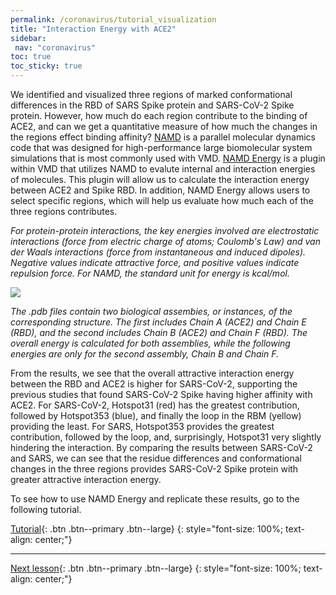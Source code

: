 ```yaml
---
permalink: /coronavirus/tutorial_visualization
title: "Interaction Energy with ACE2"
sidebar: 
 nav: "coronavirus"
toc: true
toc_sticky: true
---
```


We identified and visualized three regions of marked conformational differences in the RBD of SARS Spike protein and SARS-CoV-2 Spike protein. However, how much do each region contribute to the binding of ACE2, and can we get a quantitative measure of how much the changes in the regions effect binding affinity? <a href="https://www.ks.uiuc.edu/Research/namd/" target="_blank">NAMD</a> is a parallel molecular dynamics code that was designed for high-performance large biomolecular system simulations that is most commonly used with VMD. <a href="https://www.ks.uiuc.edu/Research/vmd/plugins/namdenergy/" target="_blank">NAMD Energy</a> is a plugin within VMD that utilizes NAMD to evalute internal and interaction energies of molecules. This plugin will allow us to calculate the interaction energy between ACE2 and Spike RBD. In addition, NAMD Energy allows users to select specific regions, which will help us evaluate how much each of the three regions contributes.

*For protein-protein interactions, the key energies involved are electrostatic interactions (force from electric charge of atoms; Coulomb's Law) and van der Waals interactions (force from instantaneous and induced dipoles). Negative values indicate attractive force, and positive values indicate repulsion force. For NAMD, the standard unit for energy is kcal/mol.*

<img src="../_pages/coronavirus/files/NAMDEnergy.png">

*The .pdb files contain two biological assembies, or instances, of the corresponding structure. The first includes Chain A (ACE2) and Chain E (RBD), and the second includes Chain B (ACE2) and Chain F (RBD). The overall energy is calculated for both assemblies, while the following energies are only for the second assembly, Chain B and Chain F.*

From the results, we see that the overall attractive interaction energy between the RBD and ACE2 is higher for SARS-CoV-2, supporting the previous studies that found SARS-CoV-2 Spike having higher affinity with ACE2. For SARS-CoV-2, Hotspot31 (red) has the greatest contribution, followed by Hotspot353 (blue), and finally the loop in the RBM (yellow) providing the least. For SARS, Hotspot353 provides the greatest contribution, followed by the loop, and, surprisingly, Hotspot31 very slightly hindering the interaction. By comparing the results between SARS-CoV-2 and SARS, we can see that the residue differences and conformational changes in the three regions provides SARS-CoV-2 Spike protein with greater attractive interaction energy.

To see how to use NAMD Energy and replicate these results, go to the following tutorial.

[Tutorial](tutorial_NAMD){: .btn .btn--primary .btn--large}
{: style="font-size: 100%; text-align: center;"}

<hr>

[Next lesson](multiseq){: .btn .btn--primary .btn--large}
{: style="font-size: 100%; text-align: center;"}

